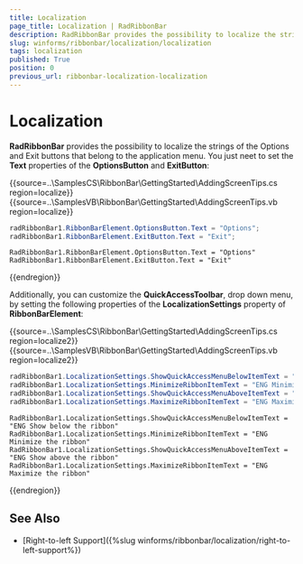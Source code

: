```yaml
---
title: Localization
page_title: Localization | RadRibbonBar
description: RadRibbonBar provides the possibility to localize the strings of the Options and Exit buttons that belong to the application menu.
slug: winforms/ribbonbar/localization/localization
tags: localization
published: True
position: 0
previous_url: ribbonbar-localization-localization
---
```


# Localization

**RadRibbonBar** provides the possibility to localize the strings of the Options and Exit buttons that belong to the application menu. You just neet to set the __Text__ properties of the __OptionsButton__ and __ExitButton__:

{{source=..\SamplesCS\RibbonBar\GettingStarted\AddingScreenTips.cs region=localize}} 
{{source=..\SamplesVB\RibbonBar\GettingStarted\AddingScreenTips.vb region=localize}} 

````C#
radRibbonBar1.RibbonBarElement.OptionsButton.Text = "Options";
radRibbonBar1.RibbonBarElement.ExitButton.Text = "Exit";

````
````VB.NET
RadRibbonBar1.RibbonBarElement.OptionsButton.Text = "Options"
RadRibbonBar1.RibbonBarElement.ExitButton.Text = "Exit"

````

{{endregion}}

Additionally, you can customize the __QuickAccessToolbar__, drop down menu, by setting the following properties of the __LocalizationSettings__ property of __RibbonBarElement__:

{{source=..\SamplesCS\RibbonBar\GettingStarted\AddingScreenTips.cs region=localize2}} 
{{source=..\SamplesVB\RibbonBar\GettingStarted\AddingScreenTips.vb region=localize2}} 

````C#
radRibbonBar1.LocalizationSettings.ShowQuickAccessMenuBelowItemText = "ENG Show below the ribbon";
radRibbonBar1.LocalizationSettings.MinimizeRibbonItemText = "ENG Minimize the ribbon";
radRibbonBar1.LocalizationSettings.ShowQuickAccessMenuAboveItemText = "ENG Show above the ribbon";
radRibbonBar1.LocalizationSettings.MaximizeRibbonItemText = "ENG Maximize the ribbon";

````
````VB.NET
RadRibbonBar1.LocalizationSettings.ShowQuickAccessMenuBelowItemText = "ENG Show below the ribbon"
RadRibbonBar1.LocalizationSettings.MinimizeRibbonItemText = "ENG Minimize the ribbon"
RadRibbonBar1.LocalizationSettings.ShowQuickAccessMenuAboveItemText = "ENG Show above the ribbon"
RadRibbonBar1.LocalizationSettings.MaximizeRibbonItemText = "ENG Maximize the ribbon"

````

{{endregion}}

## See Also

* [Right-to-left Support]({%slug winforms/ribbonbar/localization/right-to-left-support%})